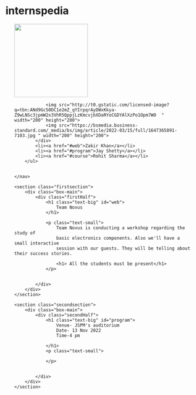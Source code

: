 # internspedia
<!DOCTYPE html>

<html>

<head>
	<title>
		Simple web Development Template
	</title>
</head>

<body>
	<nav class="navbar background">
		<ul class="nav-list">
			<div class="logo">
				<img src="https://encrypted-tbn1.gstatic.com/images?q=tbn:ANd9GcSqfmyLanKzeMq_k4as3mIarijWLanxK0wOoO54RzQpDhCWBXAs" width="200" height="200">
				
				<img src="http://t0.gstatic.com/licensed-image?q=tbn:ANd9GcS0DC1e2mZ_qYIrpqrAyDWxKkya-Z9wLNSc3jpmW2x3VhR5QppjLzKmcvjbXDaRYoCGDYAlXzPo1Opm7W0  " width="200" height="200">
				<img src="https://bsmedia.business-standard.com/_media/bs/img/article/2022-03/15/full/1647365891-7103.jpg " width="200" height="200">
			</div>
			<li><a href="#web">Zakir Khan</a></li>
			<li><a href="#program">Jay Shetty</a></li>
			<li><a href="#course">Rohit Sharma</a></li>
		</ul>

		
	</nav>

	<section class="firstsection">
		<div class="box-main">
			<div class="firstHalf">
				<h1 class="text-big" id="web">
					Team Novus
				</h1>
				
				<p class="text-small">
					Team Novus is conducting a workshop regarding the study of 
					basic electronics components. Also we'll have a small interactive
					session with our guests. They will be telling about their success stories.
					
					<h1> All the students must be present</h1>
				</p>


			</div>
		</div>
	</section>

	<section class="secondsection">
		<div class="box-main">
			<div class="secondHalf">
				<h1 class="text-big" id="program">
					Venue- JSPM's auditorium
					Date- 13 Nov 2022
					Time-4 pm
	
				</h1>
				<p class="text-small">
					
				</p>


			</div>
		</div>
	</section>

	

	
</body>

</html>
